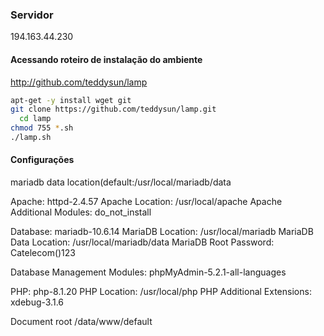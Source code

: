 ### Servidor

194.163.44.230

#### Acessando roteiro de instalação do ambiente
http://github.com/teddysun/lamp

~~~bash 
apt-get -y install wget git
git clone https://github.com/teddysun/lamp.git
  cd lamp
chmod 755 *.sh
./lamp.sh
~~~
#### Configurações 

mariadb data location(default:/usr/local/mariadb/data

Apache: httpd-2.4.57
Apache Location: /usr/local/apache
Apache Additional Modules: do_not_install

Database: mariadb-10.6.14
MariaDB Location: /usr/local/mariadb
MariaDB Data Location: /usr/local/mariadb/data
MariaDB Root Password: Catelecom()123

Database Management Modules:
phpMyAdmin-5.2.1-all-languages

PHP: php-8.1.20
PHP Location: /usr/local/php
PHP Additional Extensions:
xdebug-3.1.6

Document root /data/www/default


